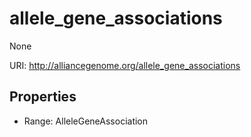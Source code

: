 # allele_gene_associations

None

URI: http://alliancegenome.org/allele_gene_associations



<!-- no inheritance hierarchy -->


## Properties

 * Range: AlleleGeneAssociation


